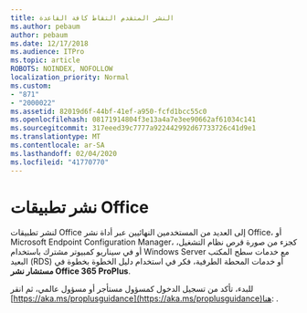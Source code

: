 ```yaml
---
title: النشر المتقدم التقاط كافة القاعدة
ms.author: pebaum
author: pebaum
ms.date: 12/17/2018
ms.audience: ITPro
ms.topic: article
ROBOTS: NOINDEX, NOFOLLOW
localization_priority: Normal
ms.custom:
- "871"
- "2000022"
ms.assetid: 82019d6f-44bf-41ef-a950-fcfd1bcc55c0
ms.openlocfilehash: 08171914804f3e13a4a7e3ee90662af61034c141
ms.sourcegitcommit: 317eeed39c7777a922442992d67733726c41d9e1
ms.translationtype: MT
ms.contentlocale: ar-SA
ms.lasthandoff: 02/04/2020
ms.locfileid: "41770770"
---
```

# <a name="deploy-office-apps"></a>نشر تطبيقات Office

لنشر تطبيقات Office إلى العديد من المستخدمين النهائيين عبر أداة نشر Office، أو Microsoft Endpoint Configuration Manager، كجزء من صورة قرص نظام التشغيل، أو في سيناريو كمبيوتر مشترك باستخدام Windows Server مع خدمات سطح المكتب البعيد (RDS) أو خدمات المحطة الطرفية، فكر في استخدام دليل الخطوة بخطوة في **مستشار نشر Office 365 ProPlus**.
  
للبدء، تأكد من تسجيل الدخول كمسؤول مستأجر أو مسؤول عالمي، ثم انقر [https://aka.ms/proplusguidance](https://aka.ms/proplusguidance)هنا: .
  